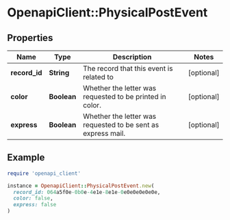 # OpenapiClient::PhysicalPostEvent

## Properties

| Name | Type | Description | Notes |
| ---- | ---- | ----------- | ----- |
| **record_id** | **String** | The record that this event is related to | [optional] |
| **color** | **Boolean** | Whether the letter was requested to be printed in color. | [optional] |
| **express** | **Boolean** | Whether the letter was requested to be sent as express mail. | [optional] |

## Example

```ruby
require 'openapi_client'

instance = OpenapiClient::PhysicalPostEvent.new(
  record_id: 064a5f0e-0b0e-4e1e-8e1e-0e0e0e0e0e0e,
  color: false,
  express: false
)
```

